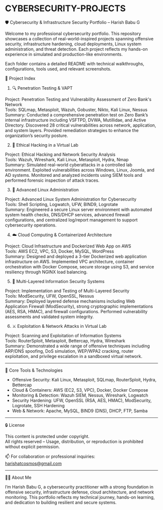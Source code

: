 # CYBERSECURITY-PROJECTS
🛡️ Cybersecurity & Infrastructure Security Portfolio – Harish Babu G

Welcome to my professional cybersecurity portfolio. This repository showcases a collection of real-world-inspired projects spanning offensive security, infrastructure hardening, cloud deployments, Linux system administration, and threat detection. Each project reflects my hands-on experience in simulated and production-like environments.

Each folder contains a detailed README with technical walkthroughs, configurations, tools used, and relevant screenshots.


📂 Project Index

1. 🔍 Penetration Testing & VAPT
  
Project: Penetration Testing and Vulnerability Assessment of Zero Bank's Network  
Tools: SQLmap, Metasploit, Wazuh, Gobuster, Nikto, Kali Linux, Nessus  
Summary: Conducted a comprehensive penetration test on Zero Bank’s internal infrastructure including VSFTPD, DVWA, Mutillidae, and Active Directory. Discovered 28 critical vulnerabilities across network, application, and system layers. Provided remediation strategies to enhance the organization’s security posture.

2. 🧪 Ethical Hacking in a Virtual Lab
  
Project: Ethical Hacking and Network Security Analysis  
Tools: Wazuh, Wireshark, Kali Linux, Metasploit, Hydra, Nmap  
Summary: Simulated real-world cyberattacks in a controlled lab environment. Exploited vulnerabilities across Windows, Linux, Joomla, and AD systems. Monitored and analyzed incidents using SIEM tools and performed forensic inspection of attack traces.

3. 🧠 Advanced Linux Administration
  
Project: Advanced Linux System Administration for Cybersecurity  
Tools: Shell Scripting, Logwatch, UFW, BIND9, Logrotate  
Summary: Engineered a secure Linux server environment with automated system health checks, DNS/DHCP services, advanced firewall configurations, and centralized log/report management to support cybersecurity operations.

4. ☁️ Cloud Computing & Containerized Architecture
  
Project: Cloud Infrastructure and Dockerized Web App on AWS  
Tools: AWS EC2, VPC, S3, Docker, MySQL, WordPress  
Summary: Designed and deployed a 3-tier Dockerized web application infrastructure on AWS. Implemented VPC architecture, container orchestration with Docker Compose, secure storage using S3, and service resiliency through NGINX load balancing.

5. 🔐 Multi-Layered Information Security Systems
  
Project: Implementation and Testing of Multi-Layered Security  
Tools: ModSecurity, UFW, OpenSSL, Nessus  
Summary: Deployed layered defense mechanisms including Web Application Firewall (ModSecurity), strong cryptographic implementations (AES, RSA, HMAC), and firewall configurations. Performed vulnerability assessments and validated system integrity.

6. ⚔️ Exploitation & Network Attacks in Virtual Lab
  
Project: Scanning and Exploitation of Information Systems  
Tools: RouterSploit, Metasploit, Bettercap, Hydra, Wireshark  
Summary: Demonstrated a wide range of offensive techniques including ARP/DNS spoofing, DoS simulation, WEP/WPA2 cracking, router exploitation, and privilege escalation in a sandboxed virtual network.

---

🧰 Core Tools & Technologies

- Offensive Security: Kali Linux, Metasploit, SQLmap, RouterSploit, Hydra, Bettercap  
- Cloud & Containers: AWS (EC2, S3, VPC), Docker, Docker Compose  
- Monitoring & Detection: Wazuh SIEM, Nessus, Wireshark, Logwatch  
- Security Hardening: UFW, OpenSSL (RSA, AES, HMAC), ModSecurity, Logrotate, SSH Hardening  
- Web & Network: Apache, MySQL, BIND9 (DNS), DHCP, FTP, Samba

---

🔒 License

This content is protected under copyright.  
All rights reserved – Usage, distribution, or reproduction is prohibited without explicit permission.

📫 For collaboration or professional inquiries:  
harishatcosmos@gmail.com

---

🙋‍♂️ About Me

I’m Harish Babu G, a cybersecurity practitioner with a strong foundation in offensive security, infrastructure defense, cloud architecture, and network monitoring. This portfolio reflects my technical journey, hands-on learning, and dedication to building resilient and secure systems.

